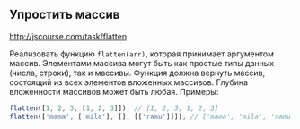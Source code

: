 ## Упростить массив
<http://jscourse.com/task/flatten>

Реализовать функцию `flatten(arr)`, которая принимает аргументом массив.
Элементами массива могут быть как простые типы данных (числа, строки), так и массивы.
Функция должна вернуть массив, состоящий из всех элементов вложенных массивов.
Глубина вложенности массивов может быть любая.
Примеры:

```js
flatten([1, 2, 3, [1, 2, 3]]); // [1, 2, 3, 1, 2, 3]
flatten(['mama', ['mila'], [], [['ramu']]]); // ['mama', 'mila', 'ramu']
```
